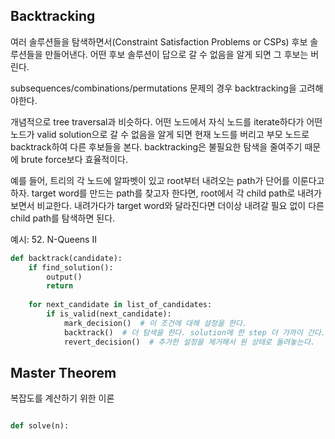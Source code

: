 ## Backtracking

여러 솔루션들을 탐색하면서(Constraint Satisfaction Problems or CSPs) 후보 솔루션들을 만들어낸다. 
어떤 후보 솔루션이 답으로 갈 수 없음을 알게 되면 그 후보는 버린다.

subsequences/combinations/permutations 문제의 경우 backtracking을 고려해야한다.

개념적으로 tree traversal과 비슷하다. 어떤 노드에서 자식 노드를 iterate하다가 어떤 노드가 valid solution으로 갈 수 없음을 알게 되면 현재 노드를 버리고 부모 노드로 backtrack하여 다른 후보들을 본다.
backtracking은 불필요한 탐색을 줄여주기 때문에 brute force보다 효율적이다.

예를 들어, 트리의 각 노드에 알파벳이 있고 root부터 내려오는 path가 단어를 이룬다고 하자. target word를 만드는 path를 찾고자 한다면, root에서 각 child path로 내려가보면서 비교한다. 
내려가다가 target word와 달라진다면 더이상 내려갈 필요 없이 다른 child path를 탐색하면 된다.

예시: 52. N-Queens II

```python
def backtrack(candidate):
    if find_solution():
        output()
        return
    
    for next_candidate in list_of_candidates:
        if is_valid(next_candidate):
            mark_decision()  # 이 조건에 대해 설정을 한다.
            backtrack()  # 더 탐색을 한다. solution에 한 step 더 가까이 간다.
            revert_decision()  # 추가한 설정을 제거해서 원 상태로 돌려놓는다.
```


## Master Theorem

복잡도를 계산하기 위한 이론


```python

def solve(n):


```
